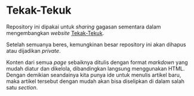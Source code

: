 # Tekak-Tekuk

Repository ini dipakai untuk _sharing_ gagasan sementara dalam mengembangkan _website_ 
[Tekak-Tekuk](https://tekaktekuk.id).

Setelah semuanya beres, kemungkinan besar repository ini akan dihapus atau dijadikan _private_.

Konten dari semua _page_ sebaiknya ditulis dengan format _markdown_ yang mudah diatur dan dikelola,
dibandingkan langsung menggunakan HTML. Dengan demikian seandainya kita punya ide untuk menulis artikel
baru, maka artikel tersebut dengan mudah akan bisa diselipkan di dalam salah satu _section_.


